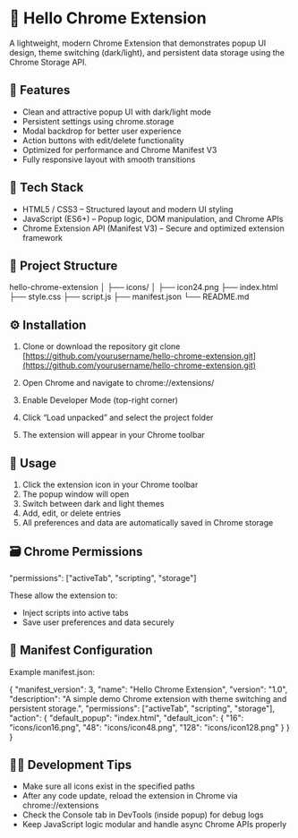 

# 🌈 Hello Chrome Extension

A lightweight, modern Chrome Extension that demonstrates popup UI design, theme switching (dark/light), and persistent data storage using the Chrome Storage API.

## 🚀 Features

- Clean and attractive popup UI with dark/light mode
- Persistent settings using chrome.storage
- Modal backdrop for better user experience
- Action buttons with edit/delete functionality
- Optimized for performance and Chrome Manifest V3
- Fully responsive layout with smooth transitions

## 🧩 Tech Stack

- HTML5 / CSS3 – Structured layout and modern UI styling
- JavaScript (ES6+) – Popup logic, DOM manipulation, and Chrome APIs
- Chrome Extension API (Manifest V3) – Secure and optimized extension framework

## 📁 Project Structure

hello-chrome-extension
│
├── icons/
│ ├── icon24.png
├── index.html
├── style.css
├── script.js
├── manifest.json
└── README.md

## ⚙️ Installation

1. Clone or download the repository
   git clone [https://github.com/yourusername/hello-chrome-extension.git](https://github.com/yourusername/hello-chrome-extension.git)

2. Open Chrome and navigate to
   chrome://extensions/

3. Enable Developer Mode (top-right corner)

4. Click “Load unpacked” and select the project folder

5. The extension will appear in your Chrome toolbar

## 🧠 Usage

1. Click the extension icon in your Chrome toolbar
2. The popup window will open
3. Switch between dark and light themes
4. Add, edit, or delete entries
5. All preferences and data are automatically saved in Chrome storage

## 🗃️ Chrome Permissions

"permissions": ["activeTab", "scripting", "storage"]

These allow the extension to:

- Inject scripts into active tabs
- Save user preferences and data securely

## 🧰 Manifest Configuration

Example manifest.json:

{
"manifest_version": 3,
"name": "Hello Chrome Extension",
"version": "1.0",
"description": "A simple demo Chrome extension with theme switching and persistent storage.",
"permissions": ["activeTab", "scripting", "storage"],
"action": {
"default_popup": "index.html",
"default_icon": {
"16": "icons/icon16.png",
"48": "icons/icon48.png",
"128": "icons/icon128.png"
}
}
}

## 🧑‍💻 Development Tips

- Make sure all icons exist in the specified paths
- After any code update, reload the extension in Chrome via chrome://extensions
- Check the Console tab in DevTools (inside popup) for debug logs
- Keep JavaScript logic modular and handle async Chrome APIs properly
